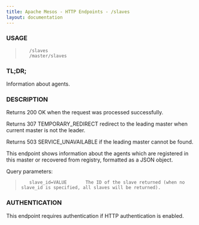```yaml
---
title: Apache Mesos - HTTP Endpoints - /slaves
layout: documentation
---
```

<!--- This is an automatically generated file. DO NOT EDIT! --->

### USAGE ###
>        /slaves
>        /master/slaves

### TL;DR; ###
Information about agents.

### DESCRIPTION ###
Returns 200 OK when the request was processed successfully.

Returns 307 TEMPORARY_REDIRECT redirect to the leading master when
current master is not the leader.

Returns 503 SERVICE_UNAVAILABLE if the leading master cannot be
found.

This endpoint shows information about the agents which are registered
in this master or recovered from registry, formatted as a JSON
object.

Query parameters:
>        slave_id=VALUE       The ID of the slave returned (when no slave_id is specified, all slaves will be returned).


### AUTHENTICATION ###
This endpoint requires authentication if HTTP authentication is
enabled.